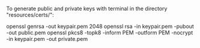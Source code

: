 To generate public and private keys with terminal in the directory "resources/certs/":

openssl genrsa  -out keypair.pem 2048
openssl rsa  -in keypair.pem  -pubout  -out public.pem
openssl pkcs8  -topk8  -inform PEM  -outform PEM  -nocrypt  -in keypair.pem  -out private.pem